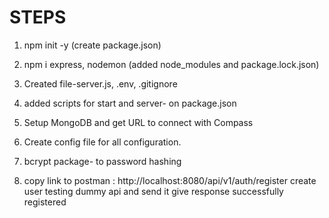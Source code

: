 # STEPS

1. npm init -y (create package.json)
2. npm i express, nodemon (added node_modules and package.lock.json)

3. Created file-server.js, .env, .gitignore

4. added scripts for start and server- on package.json 

5. Setup MongoDB and get URL to connect with Compass

6. Create config file for all configuration.

7. bcrypt package- to password hashing
8. copy link to postman : http://localhost:8080/api/v1/auth/register
create user testing dummy api and send
it give response successfully registered






